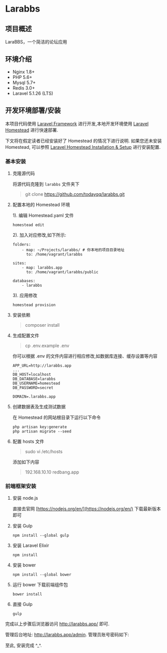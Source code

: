 # Larabbs

## 项目概述

LaraBBS，一个简洁的论坛应用


## 环境介绍

- Nginx 1.8+
- PHP 5.6+
- Mysql 5.7+
- Redis 3.0+
- Laravel 5.1.26 (LTS)

## 开发环境部署/安装

本项目代码使用 [Laravel Framework](http://laravel.com/) 进行开发,本地开发环境使用 [Laravel Homestead](http://laravel-china.org/docs/5.1/homestead) 进行快速部署.

下文将在假定读者已经安装好了 Homestead 的情况下进行说明. 如果您还未安装 Homestead, 可以参照 [Laravel Homestead Installation & Setup](http://laravel-china.org/docs/5.1/homestead#installation-and-setup) 进行安装配置.

### 基本安装

1. 克隆源代码

    将源代码克隆到 `larabbs` 文件夹下

    > git clone https://github.com/todayqq/larabbs.git

2. 配置本地的 Homestead 环境

    1). 编辑 Homestead.yaml 文件

    ```shell
    homestead edit
    ```

    2). 加入对应修改,如下所示:

    ```
    folders:
        - map: ~/Projects/larabbs/ # 你本地的项目目录地址
          to: /home/vagrant/larabbs

    sites:
        - map: larabbs.app
          to: /home/vagrant/larabbs/public

    databases:
        - larabbs
    ```

    3). 应用修改

    ```shell
    homestead provision
    ```

3. 安装依赖
    > composer install

4. 生成配置文件
    > cp .env.example .env

    你可以根据 .env 的文件内容进行相应修改,如数据库连接、缓存设置等内容

    ```
    APP_URL=http://larabbs.app
    ...
    DB_HOST=localhost
    DB_DATABASE=larabbs
    DB_USERNAME=homestead
    DB_PASSWORD=secret

    DOMAIN=.larabbs.app
    ```

5. 创建数据表及生成测试数据

    在 Homestead 的网站根目录下运行以下命令

    ```shell
    php artisan key:generate
    php artisan migrate --seed
    ```
6. 配置 hosts 文件
    > sudo vi /etc/hosts

    添加如下内容
    > 192.168.10.10 redbang.app

### 前端框架安装

1. 安装 node.js

    直接去官网 [https://nodejs.org/en/](https://nodejs.org/en/) 下载最新版本即可

2. 安装 Gulp

    ```shell
    npm install --global gulp
    ```

3. 安装 Laravel Elixir

    ```shell
    npm install
    ```

4. 安装 bower

    ```shell
    npm install --global bower
    ```

5. 运行 bower 下载前端组件包

    ```shell
    bower install
    ```

6. 直接 Gulp

    ```shell
    gulp
    ```

完成以上步骤后浏览器访问 http://larabbs.app/ 即可.

管理后台地址: http://larabbs.app/admin. 管理员账号密码如下:

至此, 安装完成 ^_^.



